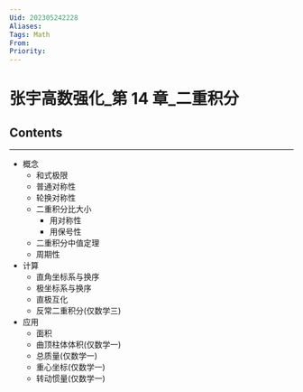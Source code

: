 ```yaml
---
Uid: 202305242228
Aliases: 
Tags: Math 
From: 
Priority: 
---
```

# 张宇高数强化_第 14 章_二重积分

## Contents
---
- 概念
	- 和式极限
	- 普通对称性
	- 轮换对称性
	- 二重积分比大小
		- 用对称性
		- 用保号性
	- 二重积分中值定理
	- 周期性
- 计算
	- 直角坐标系与换序
	- 极坐标系与换序
	- 直极互化
	- 反常二重积分(仅数学三)
- 应用
	- 面积
	- 曲顶柱体体积(仅数学一)
	- 总质量(仅数学一)
	- 重心坐标(仅数学一)
	- 转动惯量(仅数学一)
